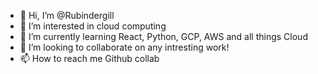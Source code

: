 - 👋 Hi, I’m @Rubindergill
- 👀 I’m interested in cloud computing
- 🌱 I’m currently learning React, Python, GCP, AWS and all things Cloud
- 💞️ I’m looking to collaborate on any intresting work!
- 📫 How to reach me Github collab

<!---
Rubindergill/Rubindergill is a ✨ special ✨ repository because its `README.md` (this file) appears on your GitHub profile.
You can click the Preview link to take a look at your changes.
--->
